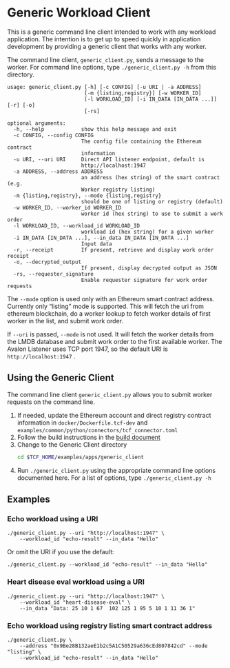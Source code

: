 # Generic Workload Client

This is a generic command line client intended to work with any
workload application. The intention is to get up to speed quickly
in application development by providing a generic client that works
with any worker.

The command line client, `generic_client.py`, sends a message to the worker.
For command line options, type `./generic_client.py -h` from this directory.

```
usage: generic_client.py [-h] [-c CONFIG] [-u URI | -a ADDRESS]
                         [-m {listing,registry}] [-w WORKER_ID]
                         [-l WORKLOAD_ID] [-i IN_DATA [IN_DATA ...]] [-r] [-o]
                         [-rs]

optional arguments:
  -h, --help            show this help message and exit
  -c CONFIG, --config CONFIG
                        The config file containing the Ethereum contract
                        information
  -u URI, --uri URI     Direct API listener endpoint, default is
                        http://localhost:1947
  -a ADDRESS, --address ADDRESS
                        an address (hex string) of the smart contract (e.g.
                        Worker registry listing)
  -m {listing,registry}, --mode {listing,registry}
                        should be one of listing or registry (default)
  -w WORKER_ID, --worker_id WORKER_ID
                        worker id (hex string) to use to submit a work order
  -l WORKLOAD_ID, --workload_id WORKLOAD_ID
                        workload id (hex string) for a given worker
  -i IN_DATA [IN_DATA ...], --in_data IN_DATA [IN_DATA ...]
                        Input data
  -r, --receipt         If present, retrieve and display work order receipt
  -o, --decrypted_output
                        If present, display decrypted output as JSON
  -rs, --requester_signature
                        Enable requester signature for work order requests
```

The `--mode` option is used only with an Ethereum smart contract address.
Currently only “listing” mode is supported.
This will fetch the uri from ethereum blockchain, do a worker lookup to fetch
worker details of first worker in the list, and submit work order.

If `--uri` is passed, `--mode` is not used. It will fetch the worker details
from the LMDB database and submit work order to the first available worker.
The Avalon Listener uses TCP port 1947, so the default URI is
`http://localhost:1947` .

## Using the Generic Client

The command line client `generic_client.py` allows you to submit
worker requests on the command line.

1. If needed, update the Ethereum account and direct registry contract
   information in `docker/Dockerfile.tcf-dev` and
   `examples/common/python/connectors/tcf_connector.toml`
2. Follow the build instructions in the
   [build document](../../../BUILD.md)
3. Change to the Generic Client directory
   ```bash
   cd $TCF_HOME/examples/apps/generic_client
   ```
4. Run `./generic_client.py` using the appropriate command line options
   documented here. For a list of options, type `./generic_client.py -h`

## Examples

### Echo workload using a URI
```
./generic_client.py --uri "http://localhost:1947" \
    --workload_id "echo-result" --in_data "Hello"
```
Or omit the URI if you use the default:
```
./generic_client.py --workload_id "echo-result" --in_data "Hello"
```

### Heart disease eval workload using a URI
```
./generic_client.py --uri "http://localhost:1947" \
    --workload_id "heart-disease-eval" \
    --in_data "Data: 25 10 1 67  102 125 1 95 5 10 1 11 36 1"
```

### Echo workload using registry listing smart contract address
```
./generic_client.py \
    --address "0x9Be28B132aeE1b2c5A1C50529a636cEd807842cd" --mode "listing" \
    --workload_id "echo-result" --in_data "Hello"
```

